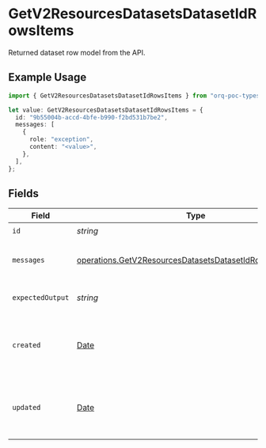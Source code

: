 # GetV2ResourcesDatasetsDatasetIdRowsItems

Returned dataset row model from the API.

## Example Usage

```typescript
import { GetV2ResourcesDatasetsDatasetIdRowsItems } from "orq-poc-typescript/models/operations";

let value: GetV2ResourcesDatasetsDatasetIdRowsItems = {
  id: "9b55004b-accd-4bfe-b990-f2bd531b7be2",
  messages: [
    {
      role: "exception",
      content: "<value>",
    },
  ],
};
```

## Fields

| Field                                                                                                                              | Type                                                                                                                               | Required                                                                                                                           | Description                                                                                                                        |
| ---------------------------------------------------------------------------------------------------------------------------------- | ---------------------------------------------------------------------------------------------------------------------------------- | ---------------------------------------------------------------------------------------------------------------------------------- | ---------------------------------------------------------------------------------------------------------------------------------- |
| `id`                                                                                                                               | *string*                                                                                                                           | :heavy_check_mark:                                                                                                                 | N/A                                                                                                                                |
| `messages`                                                                                                                         | [operations.GetV2ResourcesDatasetsDatasetIdRowsMessages](../../models/operations/getv2resourcesdatasetsdatasetidrowsmessages.md)[] | :heavy_check_mark:                                                                                                                 | Input message(s) of the dataset row                                                                                                |
| `expectedOutput`                                                                                                                   | *string*                                                                                                                           | :heavy_minus_sign:                                                                                                                 | Reference of the dataset row                                                                                                       |
| `created`                                                                                                                          | [Date](https://developer.mozilla.org/en-US/docs/Web/JavaScript/Reference/Global_Objects/Date)                                      | :heavy_minus_sign:                                                                                                                 | The date and time the resource was created                                                                                         |
| `updated`                                                                                                                          | [Date](https://developer.mozilla.org/en-US/docs/Web/JavaScript/Reference/Global_Objects/Date)                                      | :heavy_minus_sign:                                                                                                                 | The date and time the resource was last updated                                                                                    |